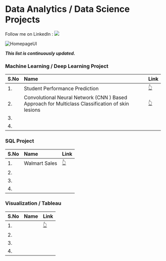 # Data Analytics /  Data Science Projects

Follow me on LinkedIn : [![](https://img.shields.io/badge/LinkedIn-0077B5?style=for-the-badge&logo=linkedin&logoColor=white)](https://www.linkedin.com/in/aadarsh-kushwaha-54a281194/)


![HomepageUI](./images/data_analytics.png)

***This list is continuously updated.***

### Machine Learning / Deep Learning Project

| S.No | Name                                    | Link |
| :----| :-------------------------------------- | :----|
| 1.   | Student Performance Prediction          | [👆](https://github.com/Aadarsh4u-code/mlproject?tab=readme-ov-file) |
| 2.   | Convolutional Neural Network (CNN ) Based Approach for Multiclass Classification of skin lesions |    [👆](https://github.com/Aadarsh4u-code/CNN-Approach-for-Multiclass-Classification-of-skin-lesions/tree/main)|
| 3.   |                                         |    |
| 4.   |                                         |    |


### SQL Project

| S.No                    | Name                                    | Link |
| :---------------------- | :-------------------------------------- | :----|
| 1.                      | Walmart Sales                           | [👆](https://github.com/Aadarsh4u-code/SQL_Walmart_Sales) |
| 2.                      |                                         |    |
| 3.                      |                                         |    |
| 4.                      |                                         |    |


### Visualization / Tableau

| S.No                    | Name                                    | Link |
| :---------------------- | :-------------------------------------- | :----|
| 1.                      |                                         | [👆]() |
| 2.                      |                                         |    |
| 3.                      |                                         |    |
| 4.                      |                                         |    |

